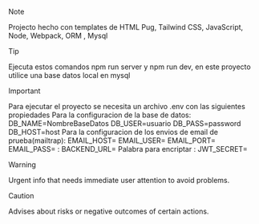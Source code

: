> [!NOTE]
> Projecto hecho con templates de HTML Pug, Tailwind CSS, JavaScript, Node, Webpack, ORM , Mysql

> [!TIP]
> Ejecuta estos comandos npm run server y npm run dev, en este proyecto utilice una base datos local en mysql

> [!IMPORTANT]
> Para ejecutar el proyecto se necesita un archivo .env con las siguientes propiedades
> Para la configuracion de la base de datos: DB_NAME=NombreBaseDatos DB_USER=usuario DB_PASS=password DB_HOST=host
> Para la configuracion de los envios de email de prueba(mailtrap): EMAIL_HOST=  EMAIL_USER=  EMAIL_PORT=  EMAIL_PASS=
> : BACKEND_URL=
> Palabra para encriptar : JWT_SECRET=
> 

> [!WARNING]
> Urgent info that needs immediate user attention to avoid problems.

> [!CAUTION]
> Advises about risks or negative outcomes of certain actions.
